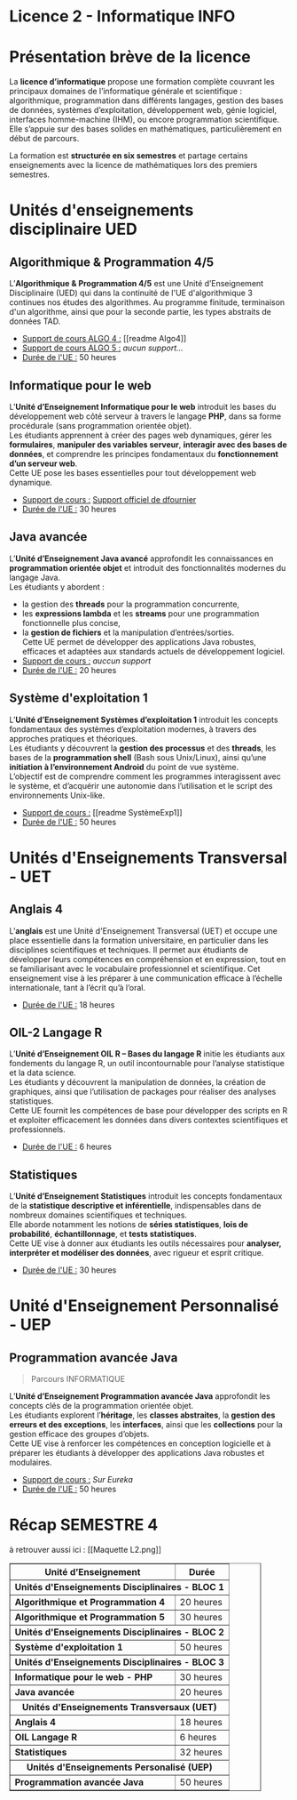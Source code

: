 # Licence 2 - Informatique INFO
# Présentation brève de la licence
La **licence d’informatique** propose une formation complète couvrant les principaux domaines de l’informatique générale et scientifique : algorithmique, programmation dans différents langages, gestion des bases de données, systèmes d’exploitation, développement web, génie logiciel, interfaces homme-machine (IHM), ou encore programmation scientifique.  
Elle s’appuie sur des bases solides en mathématiques, particulièrement en début de parcours.

La formation est **structurée en six semestres** et partage certains enseignements avec la licence de mathématiques lors des premiers semestres.
# Unités d'enseignements disciplinaire UED
## Algorithmique & Programmation 4/5
L’**Algorithmique & Programmation 4/5** est une Unité d’Enseignement Disciplinaire (UED) qui dans la continuité de l'UE d'algorithmique 3 continues nos études des algorithmes. Au programme finitude, terminaison d'un algorithme, ainsi que pour la seconde partie, les types abstraits de données TAD.
- <u>Support de cours ALGO 4 :</u> [[readme Algo4]]
- <u>Support de cours ALGO 5 :</u> *aucun support...*
- <u>Durée de l'UE :</u> 50 heures

## Informatique pour le web 
L’**Unité d’Enseignement Informatique pour le web** introduit les bases du développement web côté serveur à travers le langage **PHP**, dans sa forme procédurale (sans programmation orientée objet).  
Les étudiants apprennent à créer des pages web dynamiques, gérer les **formulaires**, **manipuler des variables serveur**, **interagir avec des bases de données**, et comprendre les principes fondamentaux du **fonctionnement d’un serveur web**.  
Cette UE pose les bases essentielles pour tout développement web dynamique.
- <u>Support de cours :</u> [Support officiel de dfournier](https://litis.univ-lehavre.fr/~fournier/PHP/index.php)
- <u>Durée de l'UE :</u> 30 heures

## Java avancée
L’**Unité d’Enseignement Java avancé** approfondit les connaissances en **programmation orientée objet** et introduit des fonctionnalités modernes du langage Java.  
Les étudiants y abordent :
- la gestion des **threads** pour la programmation concurrente,
- les **expressions lambda** et les **streams** pour une programmation fonctionnelle plus concise,
- la **gestion de fichiers** et la manipulation d’entrées/sorties.  
Cette UE permet de développer des applications Java robustes, efficaces et adaptées aux standards actuels de développement logiciel.
- <u>Support de cours :</u> *auccun support*
- <u>Durée de l'UE :</u> 20 heures

## Système d'exploitation 1
L’**Unité d’Enseignement Systèmes d’exploitation 1** introduit les concepts fondamentaux des systèmes d’exploitation modernes, à travers des approches pratiques et théoriques.  
Les étudiants y découvrent la **gestion des processus** et des **threads**, les bases de la **programmation shell** (Bash sous Unix/Linux), ainsi qu’une **initiation à l’environnement Android** du point de vue système.  
L’objectif est de comprendre comment les programmes interagissent avec le système, et d’acquérir une autonomie dans l’utilisation et le script des environnements Unix-like.
- <u>Support de cours :</u> [[readme SystèmeExp1]]
- <u>Durée de l'UE :</u> 50 heures

# Unités d'Enseignements Transversal - UET
## Anglais 4
L’**anglais** est une Unité d'Enseignement Transversal (UET) et occupe une place essentielle dans la formation universitaire, en particulier dans les disciplines scientifiques et techniques. Il permet aux étudiants de développer leurs compétences en compréhension et en expression, tout en se familiarisant avec le vocabulaire professionnel et scientifique. Cet enseignement vise à les préparer à une communication efficace à l’échelle internationale, tant à l’écrit qu’à l’oral.
- <u>Durée de l'UE :</u> 18 heures

## OIL-2 Langage R
L’**Unité d’Enseignement OIL R – Bases du langage R** initie les étudiants aux fondements du langage R, un outil incontournable pour l’analyse statistique et la data science.  
Les étudiants y découvrent la manipulation de données, la création de graphiques, ainsi que l’utilisation de packages pour réaliser des analyses statistiques.  
Cette UE fournit les compétences de base pour développer des scripts en R et exploiter efficacement les données dans divers contextes scientifiques et professionnels.
- <u>Durée de l'UE :</u> 6 heures

## Statistiques
L’**Unité d’Enseignement Statistiques** introduit les concepts fondamentaux de la **statistique descriptive et inférentielle**, indispensables dans de nombreux domaines scientifiques et techniques.  
Elle aborde notamment les notions de **séries statistiques**, **lois de probabilité**, **échantillonnage**, et **tests statistiques**.  
Cette UE vise à donner aux étudiants les outils nécessaires pour **analyser, interpréter et modéliser des données**, avec rigueur et esprit critique.
- <u>Durée de l'UE :</u> 30 heures

# Unité d'Enseignement Personnalisé - UEP
## Programmation avancée Java
>Parcours INFORMATIQUE

L’**Unité d’Enseignement Programmation avancée Java** approfondit les concepts clés de la programmation orientée objet.  
Les étudiants explorent l’**héritage**, les **classes abstraites**, la **gestion des erreurs et des exceptions**, les **interfaces**, ainsi que les **collections** pour la gestion efficace des groupes d’objets.  
Cette UE vise à renforcer les compétences en conception logicielle et à préparer les étudiants à développer des applications Java robustes et modulaires.
- <u>Support de cours :</u> *Sur Eureka*
- <u>Durée de l'UE :</u> 50 heures

# Récap SEMESTRE 4
à retrouver aussi ici : [[Maquette L2.png]]

<table border="1" cellpadding="8" cellspacing="0" style="border-collapse: collapse; width: 90%;">
  <thead>
    <tr>
      <th>Unité d’Enseignement</th>
      <th>Durée</th>
    </tr>
  </thead>
  <tbody>
	  <tr>
      <td colspan="2" style="font-weight: bold; text-align: center;">Unités d'Enseignements Disciplinaires - BLOC 1</td>
    </tr>
    <tr>
      <td><strong>Algorithmique et Programmation 4</strong></td>
      <td>20 heures</td>
    </tr>
    <tr>
      <td><strong>Algorithmique et Programmation 5</strong></td>
      <td>30 heures</td>
    </tr>
    <tr>
      <td colspan="2" style="font-weight: bold; text-align: center;">Unités d'Enseignements Disciplinaires - BLOC 2</td>
    </tr>
    <tr>
      <td><strong>Système d'exploitation 1</strong></td>
      <td>50 heures</td>
    </tr>
    <tr>
      <td colspan="2" style="font-weight: bold; text-align: center;">Unités d'Enseignements Disciplinaires - BLOC 3</td>
    </tr>
    <tr>
      <td><strong>Informatique pour le web - PHP</strong></td>
      <td>30 heures</td>
    </tr>
    <tr>
      <td><strong>Java avancée</strong></td>
      <td>20 heures</td>
    </tr>
    <tr>
      <td colspan="2" style="font-weight: bold; text-align: center;">Unités d'Enseignements Transversaux (UET)</td>
    </tr>
    <tr>
      <td><strong>Anglais 4</strong></td>
      <td>18 heures</td>
    </tr>
    <tr>
      <td><strong>OIL Langage R</strong></td>
      <td>6 heures</td>
    </tr>
    <tr>
      <td><strong>Statistiques</strong></td>
      <td>32 heures</td>
    </tr>
    <tr>
    <tr>
      <td colspan="2" style="font-weight: bold; text-align: center;">Unités d'Enseignements Personalisé (UEP)</td>
    </tr>
    <tr>
      <td><strong>Programmation avancée Java</strong></td>
      <td>50 heures</td>
    </tr>
</tbody>
</table>

